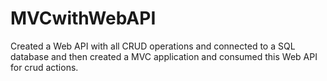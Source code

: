 # MVCwithWebAPI

Created a Web API with all CRUD operations and connected to a SQL database and then created a MVC application and consumed this Web API for crud actions.
